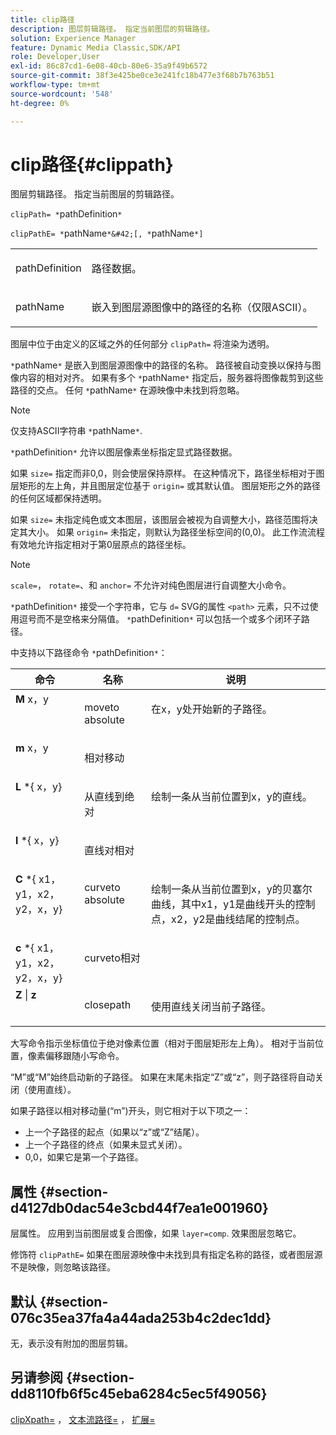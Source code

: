 ```yaml
---
title: clip路径
description: 图层剪辑路径。 指定当前图层的剪辑路径。
solution: Experience Manager
feature: Dynamic Media Classic,SDK/API
role: Developer,User
exl-id: 86c87cd1-6e08-40cb-80e6-35a9f49b6572
source-git-commit: 38f3e425be0ce3e241fc18b477e3f68b7b763b51
workflow-type: tm+mt
source-wordcount: '548'
ht-degree: 0%

---
```


# clip路径{#clippath}

图层剪辑路径。 指定当前图层的剪辑路径。

`clipPath= *`pathDefinition`*`

`clipPathE= *`pathName`*&#42;[, *`pathName`*]`

<table id="simpletable_275E2A5FAB804C6388BD110D2ACA3C82"> 
 <tr class="strow"> 
  <td class="stentry"> <p><span class="codeph"> <span class="varname"> pathDefinition</span> </span> </p> </td> 
  <td class="stentry"> <p>路径数据。 </p></td> 
 </tr> 
 <tr class="strow"> 
  <td class="stentry"> <p><span class="codeph"> <span class="varname"> pathName</span></span> </p> </td> 
  <td class="stentry"> <p>嵌入到图层源图像中的路径的名称（仅限ASCII）。 </p></td> 
 </tr> 
</table>

图层中位于由定义的区域之外的任何部分 `clipPath=` 将渲染为透明。

`*`pathName`*` 是嵌入到图层源图像中的路径的名称。 路径被自动变换以保持与图像内容的相对对齐。 如果有多个 `*`pathName`*` 指定后，服务器将图像裁剪到这些路径的交点。 任何 `*`pathName`*` 在源映像中未找到将忽略。

>[!NOTE]
>
>仅支持ASCII字符串 `*`pathName`*`.

`*`pathDefinition`*` 允许以图层像素坐标指定显式路径数据。

如果 `size=` 指定而非0,0，则会使层保持原样。 在这种情况下，路径坐标相对于图层矩形的左上角，并且图层定位基于 `origin=` 或其默认值。 图层矩形之外的路径的任何区域都保持透明。

如果 `size=` 未指定纯色或文本图层，该图层会被视为自调整大小，路径范围将决定其大小。 如果 `origin=` 未指定，则默认为路径坐标空间的(0,0)。 此工作流流程有效地允许指定相对于第0层原点的路径坐标。

>[!NOTE]
>
>`scale=`， `rotate=`、和 `anchor=` 不允许对纯色图层进行自调整大小命令。

`*`pathDefinition`*` 接受一个字符串，它与 `d=` SVG的属性 `<path>` 元素，只不过使用逗号而不是空格来分隔值。 `*`pathDefinition`*` 可以包括一个或多个闭环子路径。

中支持以下路径命令 `*`pathDefinition`*`：

<table id="table_A74DD7A48B1C417D9D4BA46BECEAB981"> 
 <thead> 
  <tr> 
   <th class="entry"> <b> 命令</b> </th> 
   <th class="entry"> <b> 名称</b> </th> 
   <th class="entry"> <b> 说明</b> </th> 
  </tr> 
 </thead>
 <tbody> 
  <tr valign="top"> 
   <td> <b> M</b> <span class="varname"> x，y</span> </td> 
   <td> <p> moveto absolute </p> </td> 
   <td> <p> 在x，y处开始新的子路径。 </p> </td> 
  </tr> 
  <tr valign="top"> 
   <td> <b> m</b> <span class="varname"> x，y</span> </td> 
   <td> <p> 相对移动 </p> </td> 
  </tr> 
  <tr valign="top"> 
   <td> <b> L</b> *{<span class="varname"> x，y</span>} </td> 
   <td> <p> 从直线到绝对 </p> </td> 
   <td> <p> 绘制一条从当前位置到x，y的直线。 </p> </td> 
  </tr> 
  <tr valign="top"> 
   <td> <b> l</b> *{<span class="varname"> x，y</span>} </td> 
   <td> <p> 直线对相对 </p> </td> 
  </tr> 
  <tr valign="top"> 
   <td> <b> C</b> *{<span class="varname"> x1，y1，x2，y2，x，y</span>} </td> 
   <td> <p> curveto absolute </p> </td> 
   <td> <p> 绘制一条从当前位置到x，y的贝塞尔曲线，其中x1，y1是曲线开头的控制点，x2，y2是曲线结尾的控制点。 </p> </td> 
  </tr> 
  <tr valign="top"> 
   <td> <b> c</b> *{<span class="varname"> x1，y1，x2，y2，x，y</span>} </td> 
   <td> <p> curveto相对 </p> </td> 
  </tr> 
  <tr valign="top"> 
   <td> <b> Z</b> | <b>z</b> </td> 
   <td> <p> closepath </p> </td> 
   <td> <p> 使用直线关闭当前子路径。 </p> </td> 
  </tr> 
 </tbody> 
</table>

大写命令指示坐标值位于绝对像素位置（相对于图层矩形左上角）。 相对于当前位置，像素偏移跟随小写命令。

“M”或“M”始终启动新的子路径。 如果在末尾未指定“Z”或“z”，则子路径将自动关闭（使用直线）。

如果子路径以相对移动量(“m”)开头，则它相对于以下项之一：

* 上一个子路径的起点（如果以“z”或“Z”结尾）。
* 上一个子路径的终点（如果未显式关闭）。
* 0,0，如果它是第一个子路径。

## 属性 {#section-d4127db0dac54e3cbd44f7ea1e001960}

层属性。 应用到当前图层或复合图像，如果 `layer=comp`. 效果图层忽略它。

修饰符 `clipPathE=` 如果在图层源映像中未找到具有指定名称的路径，或者图层源不是映像，则忽略该路径。

## 默认 {#section-076c35ea37fa4a44ada253b4c2dec1dd}

无，表示没有附加的图层剪辑。

## 另请参阅 {#section-dd8110fb6f5c45eba6284c5ec5f49056}

[clipXpath=](../../../../../is-api/http-ref/image-serving-api-ref/c-http-protocol-reference/c-command-reference/r-clipxpath.md#reference-17e5e4da3e044943af8f963f58a45f53) ， [文本流路径=](../../../../../is-api/http-ref/image-serving-api-ref/c-http-protocol-reference/c-command-reference/r-textflowpath.md#reference-0b8d9493d71342f0b6a64a6d221584ef) ， [扩展=](../../../../../is-api/http-ref/image-serving-api-ref/c-http-protocol-reference/c-command-reference/r-extend.md#reference-7e9156beb285459d830e2d56782a74ac)
